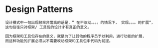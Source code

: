 # Design Patterns
```md
设计模式中一句出现频率非常高的话是，“ 在不改动。。。。的情况下， 实现。。。。的扩展“，
这句往往只对框架/ 工具包的设计才有真正的意义。

因为框架和工具包存在的意义，就是为了让其他的程序员予以利用，进行功能的扩展，
而这种功能的扩展必须以不需要改动框架和工具包中代码为前提。
```